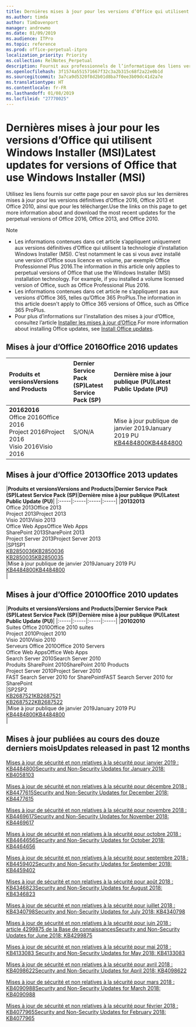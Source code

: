 ```yaml
---
title: Dernières mises à jour pour les versions d’Office qui utilisent Windows Installer (MSI)
ms.author: timda
author: TimDavenport
manager: andrewmo
ms.date: 01/09/2019
ms.audience: ITPro
ms.topic: reference
ms.prod: office-perpetual-itpro
localization_priority: Priority
ms.collection: RelNotes_Perpetual
description: Fournit aux professionnels de l’informatique des liens vers les dernières informations sur les mises à jour pour les versions définitives d’Office 2016, Office 2013 et Office 2010
ms.openlocfilehash: 3f1574a551571667f32c3a2b315c68f2a22e0b1d
ms.sourcegitcommit: 3a7ca9d5320f8d2b01d8ba7f0ee3b09dc41d2a7e
ms.translationtype: HT
ms.contentlocale: fr-FR
ms.lasthandoff: 01/08/2019
ms.locfileid: "27770025"
---
```

# <a name="latest-updates-for-versions-of-office-that-use-windows-installer-msi"></a><span data-ttu-id="777f8-103">Dernières mises à jour pour les versions d’Office qui utilisent Windows Installer (MSI)</span><span class="sxs-lookup"><span data-stu-id="777f8-103">Latest updates for versions of Office that use Windows Installer (MSI)</span></span>

<span data-ttu-id="777f8-104">Utilisez les liens fournis sur cette page pour en savoir plus sur les dernières mises à jour pour les versions définitives d’Office 2016, Office 2013 et Office 2010, ainsi que pour les télécharger.</span><span class="sxs-lookup"><span data-stu-id="777f8-104">Use the links on this page to get more information about and download the most recent updates for the perpetual versions of Office 2016, Office 2013, and Office 2010.</span></span>
  
 
> [!NOTE]
> - <span data-ttu-id="777f8-p101">Les informations contenues dans cet article s’appliquent uniquement aux versions définitives d’Office qui utilisent la technologie d’installation Windows Installer (MSI). C’est notamment le cas si vous avez installé une version d’Office sous licence en volume, par exemple Office Professionnel Plus 2016.</span><span class="sxs-lookup"><span data-stu-id="777f8-p101">The information in this article only applies to perpetual versions of Office that use the Windows Installer (MSI) installation technology. For example, if you installed a volume licensed version of Office, such as Office Professional Plus 2016.</span></span>
> - <span data-ttu-id="777f8-107">Les informations contenues dans cet article ne s’appliquent pas aux versions d’Office 365, telles qu’Office 365 ProPlus.</span><span class="sxs-lookup"><span data-stu-id="777f8-107">The information in this article doesn't apply to Office 365 versions of Office, such as Office 365 ProPlus.</span></span>
> - <span data-ttu-id="777f8-108">Pour plus d’informations sur l’installation des mises à jour d’Office, consultez l’article [Installer les mises à jour d’Office](https://support.office.com/article/2ab296f3-7f03-43a2-8e50-46de917611c5).</span><span class="sxs-lookup"><span data-stu-id="777f8-108">For more information about installing Office updates, see [Install Office updates](https://support.office.com/article/2ab296f3-7f03-43a2-8e50-46de917611c5).</span></span> 


## <a name="office-2016-updates"></a><span data-ttu-id="777f8-109">Mises à jour d’Office 2016</span><span class="sxs-lookup"><span data-stu-id="777f8-109">Office 2016 updates</span></span>

|<span data-ttu-id="777f8-110">**Produits et versions**</span><span class="sxs-lookup"><span data-stu-id="777f8-110">**Versions and Products**</span></span>|<span data-ttu-id="777f8-111">**Dernier Service Pack (SP)**</span><span class="sxs-lookup"><span data-stu-id="777f8-111">**Latest Service Pack (SP)**</span></span>|<span data-ttu-id="777f8-112">**Dernière mise à jour publique (PU)**</span><span class="sxs-lookup"><span data-stu-id="777f8-112">**Latest Public Update (PU)**</span></span>|
|:-----|:-----|:-----|
|<span data-ttu-id="777f8-113">**2016**</span><span class="sxs-lookup"><span data-stu-id="777f8-113">**2016**</span></span> <br/> <span data-ttu-id="777f8-114">Office 2016</span><span class="sxs-lookup"><span data-stu-id="777f8-114">Office 2016</span></span>  <br/> <span data-ttu-id="777f8-115">Project 2016</span><span class="sxs-lookup"><span data-stu-id="777f8-115">Project 2016</span></span>  <br/> <span data-ttu-id="777f8-116">Visio 2016</span><span class="sxs-lookup"><span data-stu-id="777f8-116">Visio 2016</span></span>  <br/> |<span data-ttu-id="777f8-117">S/O</span><span class="sxs-lookup"><span data-stu-id="777f8-117">N/A</span></span>  <br/> |<span data-ttu-id="777f8-118">Mise à jour publique de janvier 2019</span><span class="sxs-lookup"><span data-stu-id="777f8-118">January 2019 PU</span></span>  <br/> [<span data-ttu-id="777f8-119">KB4484800</span><span class="sxs-lookup"><span data-stu-id="777f8-119">KB4484800</span></span>](https://support.microsoft.com/help/4484800) <br/> |
   
## <a name="office-2013-updates"></a><span data-ttu-id="777f8-120">Mises à jour d’Office 2013</span><span class="sxs-lookup"><span data-stu-id="777f8-120">Office 2013 updates</span></span>

|<span data-ttu-id="777f8-121">**Produits et versions**</span><span class="sxs-lookup"><span data-stu-id="777f8-121">**Versions and Products**</span></span>|<span data-ttu-id="777f8-122">**Dernier Service Pack (SP)**</span><span class="sxs-lookup"><span data-stu-id="777f8-122">**Latest Service Pack (SP)**</span></span>|<span data-ttu-id="777f8-123">**Dernière mise à jour publique (PU)**</span><span class="sxs-lookup"><span data-stu-id="777f8-123">**Latest Public Update (PU)**</span></span>|
|:-----|:-----|:-----|:-----|
|<span data-ttu-id="777f8-124">**2013**</span><span class="sxs-lookup"><span data-stu-id="777f8-124">**2013**</span></span> <br/> <span data-ttu-id="777f8-125">Office 2013</span><span class="sxs-lookup"><span data-stu-id="777f8-125">Office 2013</span></span>  <br/> <span data-ttu-id="777f8-126">Project 2013</span><span class="sxs-lookup"><span data-stu-id="777f8-126">Project 2013</span></span>  <br/> <span data-ttu-id="777f8-127">Visio 2013</span><span class="sxs-lookup"><span data-stu-id="777f8-127">Visio 2013</span></span>  <br/> <span data-ttu-id="777f8-128">Office Web Apps</span><span class="sxs-lookup"><span data-stu-id="777f8-128">Office Web Apps</span></span>  <br/> <span data-ttu-id="777f8-129">SharePoint 2013</span><span class="sxs-lookup"><span data-stu-id="777f8-129">SharePoint 2013</span></span>  <br/> <span data-ttu-id="777f8-130">Project Server 2013</span><span class="sxs-lookup"><span data-stu-id="777f8-130">Project Server 2013</span></span>  <br/> |<span data-ttu-id="777f8-131">SP1</span><span class="sxs-lookup"><span data-stu-id="777f8-131">SP1</span></span> <br/> [<span data-ttu-id="777f8-132">KB2850036</span><span class="sxs-lookup"><span data-stu-id="777f8-132">KB2850036</span></span>](https://support.microsoft.com/kb/2850036) <br/>[<span data-ttu-id="777f8-133">KB2850035</span><span class="sxs-lookup"><span data-stu-id="777f8-133">KB2850035</span></span>](https://support.microsoft.com/kb/2850035) <br/> |<span data-ttu-id="777f8-134">Mise à jour publique de janvier 2019</span><span class="sxs-lookup"><span data-stu-id="777f8-134">January 2019 PU</span></span>  <br/> [<span data-ttu-id="777f8-135">KB4484800</span><span class="sxs-lookup"><span data-stu-id="777f8-135">KB4484800</span></span>](https://support.microsoft.com/help/4484800) <br/> |
   
## <a name="office-2010-updates"></a><span data-ttu-id="777f8-136">Mises à jour d’Office 2010</span><span class="sxs-lookup"><span data-stu-id="777f8-136">Office 2010 updates</span></span>

|<span data-ttu-id="777f8-137">**Produits et versions**</span><span class="sxs-lookup"><span data-stu-id="777f8-137">**Versions and Products**</span></span>|<span data-ttu-id="777f8-138">**Dernier Service Pack (SP)**</span><span class="sxs-lookup"><span data-stu-id="777f8-138">**Latest Service Pack (SP)**</span></span>|<span data-ttu-id="777f8-139">**Dernière mise à jour publique (PU)**</span><span class="sxs-lookup"><span data-stu-id="777f8-139">**Latest Public Update (PU)**</span></span>|
|:-----|:-----|:-----|:-----|
|<span data-ttu-id="777f8-140">**2010**</span><span class="sxs-lookup"><span data-stu-id="777f8-140">**2010**</span></span> <br/> <span data-ttu-id="777f8-141">Suites Office 2010</span><span class="sxs-lookup"><span data-stu-id="777f8-141">Office 2010 suites</span></span>  <br/> <span data-ttu-id="777f8-142">Project 2010</span><span class="sxs-lookup"><span data-stu-id="777f8-142">Project 2010</span></span>  <br/> <span data-ttu-id="777f8-143">Visio 2010</span><span class="sxs-lookup"><span data-stu-id="777f8-143">Visio 2010</span></span>  <br/> <span data-ttu-id="777f8-144">Serveurs Office 2010</span><span class="sxs-lookup"><span data-stu-id="777f8-144">Office 2010 Servers</span></span>  <br/> <span data-ttu-id="777f8-145">Office Web Apps</span><span class="sxs-lookup"><span data-stu-id="777f8-145">Office Web Apps</span></span>  <br/> <span data-ttu-id="777f8-146">Search Server 2010</span><span class="sxs-lookup"><span data-stu-id="777f8-146">Search Server 2010</span></span>  <br/> <span data-ttu-id="777f8-147">Produits SharePoint 2010</span><span class="sxs-lookup"><span data-stu-id="777f8-147">SharePoint 2010 Products</span></span>  <br/> <span data-ttu-id="777f8-148">Project Server 2010</span><span class="sxs-lookup"><span data-stu-id="777f8-148">Project Server 2010</span></span>  <br/> <span data-ttu-id="777f8-149">FAST Search Server 2010 for SharePoint</span><span class="sxs-lookup"><span data-stu-id="777f8-149">FAST Search Server 2010 for SharePoint</span></span>  <br/> |<span data-ttu-id="777f8-150">SP2</span><span class="sxs-lookup"><span data-stu-id="777f8-150">SP2</span></span> <br/>[<span data-ttu-id="777f8-151">KB2687521</span><span class="sxs-lookup"><span data-stu-id="777f8-151">KB2687521</span></span>](https://support.microsoft.com/kb/2687521) <br/> [<span data-ttu-id="777f8-152">KB2687522</span><span class="sxs-lookup"><span data-stu-id="777f8-152">KB2687522</span></span>](https://support.microsoft.com/kb/2687522) <br/> |<span data-ttu-id="777f8-153">Mise à jour publique de janvier 2019</span><span class="sxs-lookup"><span data-stu-id="777f8-153">January 2019 PU</span></span> <br/>[<span data-ttu-id="777f8-154">KB4484800</span><span class="sxs-lookup"><span data-stu-id="777f8-154">KB4484800</span></span>](https://support.microsoft.com/help/4484800) <br/>|
   

   
## <a name="updates-released-in-past-12-months"></a><span data-ttu-id="777f8-155">Mises à jour publiées au cours des douze derniers mois</span><span class="sxs-lookup"><span data-stu-id="777f8-155">Updates released in past 12 months</span></span>

[<span data-ttu-id="777f8-156">Mises à jour de sécurité et non relatives à la sécurité pour janvier 2019 : KB4484800</span><span class="sxs-lookup"><span data-stu-id="777f8-156">Security and Non-Security Updates for January 2018: KB4058103</span></span>](https://support.microsoft.com/help/4484800)

[<span data-ttu-id="777f8-157">Mises à jour de sécurité et non relatives à la sécurité pour décembre 2018 : KB4477615</span><span class="sxs-lookup"><span data-stu-id="777f8-157">Security and Non-Security Updates for December 2018: KB4477615</span></span>](https://support.microsoft.com/help/4477615)

[<span data-ttu-id="777f8-158">Mises à jour de sécurité et non relatives à la sécurité pour novembre 2018 : KB4469617</span><span class="sxs-lookup"><span data-stu-id="777f8-158">Security and Non-Security Updates for November 2018: KB4469617</span></span>](https://support.microsoft.com/help/4469617)

[<span data-ttu-id="777f8-159">Mises à jour de sécurité et non relatives à la sécurité pour octobre 2018 : KB4464656</span><span class="sxs-lookup"><span data-stu-id="777f8-159">Security and Non-Security Updates for October 2018: KB4464656</span></span>](https://support.microsoft.com/help/4464656)

[<span data-ttu-id="777f8-160">Mises à jour de sécurité et non relatives à la sécurité pour septembre 2018 : KB4459402</span><span class="sxs-lookup"><span data-stu-id="777f8-160">Security and Non-Security Updates for September 2018: KB4459402</span></span>](https://support.microsoft.com/help/4459402) 

[<span data-ttu-id="777f8-161">Mises à jour de sécurité et non relatives à la sécurité pour août 2018 : KB4346823</span><span class="sxs-lookup"><span data-stu-id="777f8-161">Security and Non-Security Updates for August 2018: KB4346823</span></span>](https://support.microsoft.com/help/4346823)   

[<span data-ttu-id="777f8-162">Mises à jour de sécurité et non relatives à la sécurité pour juillet 2018 : KB4340798</span><span class="sxs-lookup"><span data-stu-id="777f8-162">Security and Non-Security Updates for July 2018: KB4340798</span></span>](https://support.microsoft.com/help/4340798)   

[<span data-ttu-id="777f8-163">Mises à jour de sécurité et non relatives à la sécurité pour juin 2018 : article 4299875 de la Base de connaissances</span><span class="sxs-lookup"><span data-stu-id="777f8-163">Security and Non-Security Updates for June 2018: KB4299875</span></span>](https://support.microsoft.com/help/4299875)  

[<span data-ttu-id="777f8-164">Mises à jour de sécurité et non relatives à la sécurité pour mai 2018 : KB4133083 </span><span class="sxs-lookup"><span data-stu-id="777f8-164">Security and Non-Security Updates for May 2018: KB4133083 </span></span>](https://support.microsoft.com/fr-FR/help/4133083)
  
[<span data-ttu-id="777f8-165">Mises à jour de sécurité et non relatives à la sécurité pour avril 2018 : KB4098622</span><span class="sxs-lookup"><span data-stu-id="777f8-165">Security and Non-Security Updates for April 2018: KB4098622</span></span>](https://support.microsoft.com/fr-FR/help/4098622) 
  
[<span data-ttu-id="777f8-166">Mises à jour de sécurité et non relatives à la sécurité pour mars 2018 : KB4090988</span><span class="sxs-lookup"><span data-stu-id="777f8-166">Security and Non-Security Updates for March 2018: KB4090988</span></span>](https://support.microsoft.com/fr-FR/help/4090988)  
  
[<span data-ttu-id="777f8-167">Mises à jour de sécurité et non relatives à la sécurité pour février 2018 : KB4077965</span><span class="sxs-lookup"><span data-stu-id="777f8-167">Security and Non-Security Updates for February 2018: KB4077965</span></span>](https://support.microsoft.com/help/4077965)  
  
   
  

